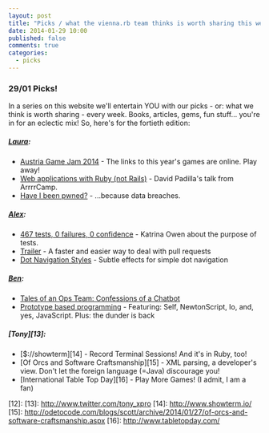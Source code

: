 ```yaml
---
layout: post
title: "Picks / what the vienna.rb team thinks is worth sharing this week"
date: 2014-01-29 10:00
published: false
comments: true
categories:
  - picks
---
```


### 29/01 Picks!

In a series on this website we'll entertain YOU with our picks - or: what we think is worth sharing - every week.
Books, articles, gems, fun stuff... you're in for an eclectic mix! So, here's for the fortieth edition:

##### [Laura][1]:
  - [Austria Game Jam 2014][2] - The links to this year's games are online. Play away!
  - [Web applications with Ruby (not Rails)][3] - David Padilla's talk from ArrrrCamp.
  - [Have I been pwned?][4] - ...because data breaches.

##### [Alex][5]:
  - [467 tests, 0 failures, 0 confidence][6] - Katrina Owen about the purpose of tests.
  - [Trailer][7] - A faster and easier way to deal with pull requests
  - [Dot Navigation Styles][8] - Subtle effects for simple dot navigation

##### [Ben][9]:
  - [Tales of an Ops Team: Confessions of a Chatbot][10]
  - [Prototype based programming][11] - Featuring: Self, NewtonScript, Io, and, yes, JavaScript. Plus: the dunder is back

##### [Tony][13]:
  - [$://showterm][14] - Record Terminal Sessions! And it's in Ruby, too!
  - [Of Orcs and Software Craftsmanship][15] - XML parsing, a developer's view. Don't let the foreign language (=Java) discourage you!
  - [International Table Top Day][16] - Play More Games! (I admit, I am a fan)


[1]: http://www.twitter.com/alicetragedy
[2]: http://austriagamejam.org/games-agj14
[3]: http://www.youtube.com/watch?v=zoT8Lbt-jk4
[4]: https://haveibeenpwned.com/
[5]: http://www.twitter.com/alexandertacho
[6]: http://vimeo.com/68730418
[7]: http://dev.housetrip.com/2014/01/22/deal-with-pull-requests-faster-and-easier-with-trailer/
[8]: http://tympanus.net/Development/DotNavigationStyles/
[9]: http://www.twitter.com/beanieboi
[10]: http://blog.librato.com/posts/confessions-of-a-chatbot
[11]: http://edgecasesshow.com/077-prototype-based-programming.html
[12]:
[13]: http://www.twitter.com/tony_xpro
[14]: http://www.showterm.io/
[15]: http://odetocode.com/blogs/scott/archive/2014/01/27/of-orcs-and-software-craftsmanship.aspx
[16]: http://www.tabletopday.com/
